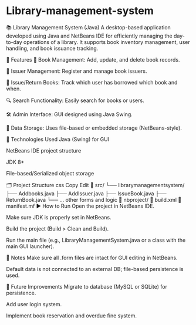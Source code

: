 # Library-management-system
📚 Library Management System (Java)
A desktop-based application developed using Java and NetBeans IDE for efficiently managing the day-to-day operations of a library. It supports book inventory management, user handling, and book issuance tracking.

🚀 Features
📖 Book Management: Add, update, and delete book records.

👤 Issuer Management: Register and manage book issuers.

📅 Issue/Return Books: Track which user has borrowed which book and when.

🔍 Search Functionality: Easily search for books or users.

🛠 Admin Interface: GUI designed using Java Swing.

📁 Data Storage: Uses file-based or embedded storage (NetBeans-style).

🧰 Technologies Used
Java (Swing) for GUI

NetBeans IDE project structure

JDK 8+

File-based/Serialized object storage

🗂 Project Structure
css
Copy
Edit
📁 src/
   └── librarymanagementsystem/
       ├── Addbooks.java
       ├── AddIssuer.java
       ├── IssueBook.java
       ├── ReturnBook.java
       └── ... other forms and logic
📁 nbproject/
📄 build.xml
📄 manifest.mf
▶️ How to Run
Open the project in NetBeans IDE.

Make sure JDK is properly set in NetBeans.

Build the project (Build > Clean and Build).

Run the main file (e.g., LibraryManagementSystem.java or a class with the main GUI launcher).

📝 Notes
Make sure all .form files are intact for GUI editing in NetBeans.

Default data is not connected to an external DB; file-based persistence is used.

📌 Future Improvements
Migrate to database (MySQL or SQLite) for persistence.

Add user login system.

Implement book reservation and overdue fine system.

